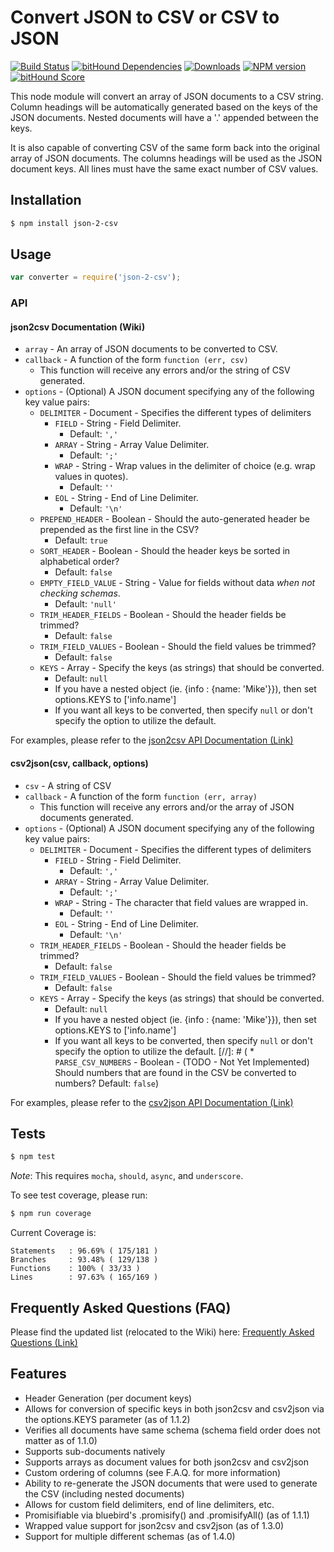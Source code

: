 # Convert JSON to CSV or CSV to JSON

[![Build Status](https://travis-ci.org/mrodrig/json-2-csv.svg?branch=master)](https://travis-ci.org/mrodrig/json-2-csv)
[![bitHound Dependencies](https://www.bithound.io/github/mrodrig/json-2-csv/badges/dependencies.svg)](https://www.bithound.io/github/mrodrig/json-2-csv/master/dependencies/npm)
[![Downloads](http://img.shields.io/npm/dm/json-2-csv.svg)](https://www.npmjs.org/package/json-2-csv)
[![NPM version](https://img.shields.io/npm/v/json-2-csv.svg)](https://www.npmjs.org/package/json-2-csv)
[![bitHound Score](https://www.bithound.io/github/mrodrig/json-2-csv/badges/score.svg)](https://www.bithound.io/github/mrodrig/json-2-csv)

This node module will convert an array of JSON documents to a CSV string.
Column headings will be automatically generated based on the keys of the JSON documents. Nested documents will have a '.' appended between the keys.

It is also capable of converting CSV of the same form back into the original array of JSON documents.
The columns headings will be used as the JSON document keys.  All lines must have the same exact number of CSV values.

## Installation

```bash
$ npm install json-2-csv
```

## Usage

```javascript
var converter = require('json-2-csv');
```

### API

#### json2csv Documentation (Wiki)

* `array` - An array of JSON documents to be converted to CSV.
* `callback` - A function of the form `function (err, csv)`
  * This function will receive any errors and/or the string of CSV generated.
* `options` - (Optional) A JSON document specifying any of the following key value pairs:
  * `DELIMITER` - Document - Specifies the different types of delimiters
    * `FIELD` - String - Field Delimiter. 
      * Default: `','`
    * `ARRAY` - String - Array Value Delimiter. 
      * Default: `';'`
    * `WRAP` - String - Wrap values in the delimiter of choice (e.g. wrap values in quotes). 
      * Default: `''`
    * `EOL` - String - End of Line Delimiter. 
      * Default: `'\n'`
  * `PREPEND_HEADER` - Boolean - Should the auto-generated header be prepended as the first line in the CSV?
    * Default: `true`
  * `SORT_HEADER` - Boolean - Should the header keys be sorted in alphabetical order? 
    * Default: `false`
  * `EMPTY_FIELD_VALUE` - String - Value for fields without data _when not checking schemas_.
    * Default: `'null'`
  * `TRIM_HEADER_FIELDS` - Boolean - Should the header fields be trimmed? 
    * Default: `false`
  * `TRIM_FIELD_VALUES` - Boolean - Should the field values be trimmed? 
    * Default: `false`
  * `KEYS` - Array - Specify the keys (as strings) that should be converted. 
    * Default: `null`
    * If you have a nested object (ie. {info : {name: 'Mike'}}), then set options.KEYS to ['info.name']
    * If you want all keys to be converted, then specify ```null``` or don't specify the option to utilize the default.

For examples, please refer to the [json2csv API Documentation (Link)](https://github.com/mrodrig/json-2-csv/wiki/json2csv-Documentation)

#### csv2json(csv, callback, options)

* `csv` - A string of CSV
* `callback` - A function of the form `function (err, array)`
  * This function will receive any errors and/or the array of JSON documents generated.
* `options` - (Optional) A JSON document specifying any of the following key value pairs:
  * `DELIMITER` - Document - Specifies the different types of delimiters
    * `FIELD` - String - Field Delimiter. 
      * Default: `','`
    * `ARRAY` - String - Array Value Delimiter. 
      * Default: `';'`
    * `WRAP` - String - The character that field values are wrapped in. 
      * Default: `''`
    * `EOL` - String - End of Line Delimiter. 
      * Default: `'\n'`
  * `TRIM_HEADER_FIELDS` - Boolean - Should the header fields be trimmed? 
    * Default: `false`
  * `TRIM_FIELD_VALUES` - Boolean - Should the field values be trimmed? 
    * Default: `false`
  * `KEYS` - Array - Specify the keys (as strings) that should be converted. 
    * Default: `null`
    * If you have a nested object (ie. {info : {name: 'Mike'}}), then set options.KEYS to ['info.name']
    * If you want all keys to be converted, then specify `null` or don't specify the option to utilize the default.
[//]: # (  * `PARSE_CSV_NUMBERS` - Boolean - (TODO - Not Yet Implemented) Should numbers that are found in the CSV be converted to numbers? Default: `false`)

For examples, please refer to the [csv2json API Documentation (Link)](https://github.com/mrodrig/json-2-csv/wiki/csv2json-Documentation)

## Tests

```bash
$ npm test
```

_Note_: This requires `mocha`, `should`, `async`, and `underscore`.

To see test coverage, please run:
```bash
$ npm run coverage
```

Current Coverage is:
```
Statements   : 96.69% ( 175/181 )
Branches     : 93.48% ( 129/138 )
Functions    : 100% ( 33/33 )
Lines        : 97.63% ( 165/169 )
```

## Frequently Asked Questions (FAQ)
Please find the updated list (relocated to the Wiki) here: [Frequently Asked Questions (Link)](https://github.com/mrodrig/json-2-csv/wiki/FAQ)

## Features
* Header Generation (per document keys)
* Allows for conversion of specific keys in both json2csv and csv2json via the options.KEYS parameter (as of 1.1.2)
* Verifies all documents have same schema (schema field order does not matter as of 1.1.0)
* Supports sub-documents natively
* Supports arrays as document values for both json2csv and csv2json
* Custom ordering of columns (see F.A.Q. for more information)
* Ability to re-generate the JSON documents that were used to generate the CSV (including nested documents)
* Allows for custom field delimiters, end of line delimiters, etc.
* Promisifiable via bluebird's .promisify(<function>) and .promisifyAll(<object>) (as of 1.1.1)
* Wrapped value support for json2csv and csv2json (as of 1.3.0)
* Support for multiple different schemas (as of 1.4.0)
